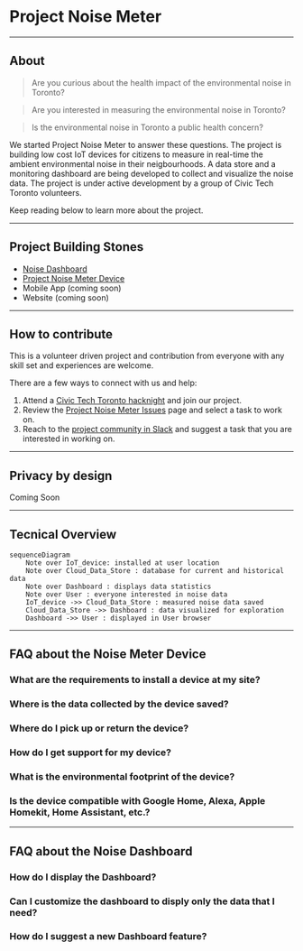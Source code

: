 # Project Noise Meter
___
## About

> Are you curious about the health impact of the environmental noise in Toronto?

> Are you interested in measuring the environmental noise in Toronto?

> Is the environmental noise in Toronto a public health concern?


We started Project Noise Meter to answer these questions. The project is building low cost IoT devices for citizens to measure in real-time the ambient environmental noise in their neigbourhoods. A data store and a monitoring dashboard are being developed to collect and visualize the noise data. The project is under active development by a group of Civic Tech Toronto volunteers.

Keep reading below to learn more about the project.

___
## Project Building Stones
- [Noise Dashboard](https://github.com/danieltsoukup/noise-dashboard)
- [Project Noise Meter Device](https://github.com/CivicTechTO/proj-noisemeter-device)
- Mobile App (coming soon)
- Website (coming soon)

___
## How to contribute
This is a volunteer driven project and contribution from everyone with any skill set and experiences are welcome. 

There are a few ways to connect with us and help:
1. Attend a [Civic Tech Toronto hacknight](https://civictech.ca/) and join our project.
1. Review the [Project Noise Meter Issues](https://github.com/CivicTechTO/proj-noisemeter/issues) page and select a task to work on.
1. Reach to the [project community in Slack](https://civictechto.slack.com/archives/C05LHL4L8MD) and suggest a task that you are interested in working on.  

___
## Privacy by design
Coming Soon

___
## Tecnical Overview
```mermaid
sequenceDiagram
    Note over IoT_device: installed at user location
    Note over Cloud_Data_Store : database for current and historical data
    Note over Dashboard : displays data statistics
    Note over User : everyone interested in noise data
    IoT_device ->> Cloud_Data_Store : measured noise data saved
    Cloud_Data_Store ->> Dashboard : data visualized for exploration    
    Dashboard ->> User : displayed in User browser
```

___
## FAQ about the Noise Meter Device
### What are the requirements to install a device at my site?
### Where is the data collected by the device saved?
### Where do I pick up or return the device?
### How do I get support for my device?
### What is the environmental footprint of the device?
### Is the device compatible with Google Home, Alexa, Apple Homekit, Home Assistant, etc.?

___
## FAQ about the Noise Dashboard
### How do I display the Dashboard?
### Can I customize the dashboard to disply only the data that I need?
### How do I suggest a new Dashboard feature?

